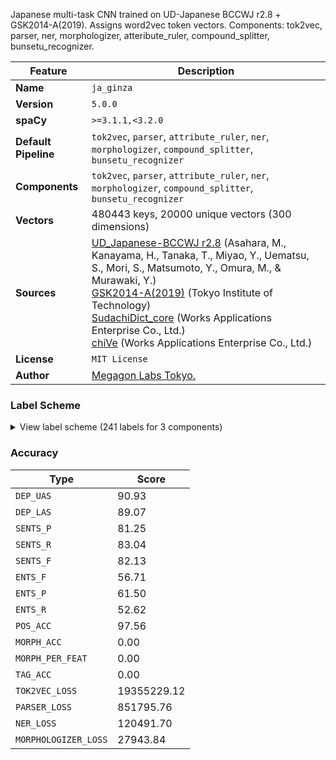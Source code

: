 Japanese multi-task CNN trained on UD-Japanese BCCWJ r2.8 + GSK2014-A(2019). Assigns word2vec token vectors. Components: tok2vec, parser, ner, morphologizer, atteribute_ruler, compound_splitter, bunsetu_recognizer.

| Feature | Description |
| --- | --- |
| **Name** | `ja_ginza` |
| **Version** | `5.0.0` |
| **spaCy** | `>=3.1.1,<3.2.0` |
| **Default Pipeline** | `tok2vec`, `parser`, `attribute_ruler`, `ner`, `morphologizer`, `compound_splitter`, `bunsetu_recognizer` |
| **Components** | `tok2vec`, `parser`, `attribute_ruler`, `ner`, `morphologizer`, `compound_splitter`, `bunsetu_recognizer` |
| **Vectors** | 480443 keys, 20000 unique vectors (300 dimensions) |
| **Sources** | [UD_Japanese-BCCWJ r2.8](https://github.com/UniversalDependencies/UD_Japanese-BCCWJ) (Asahara, M., Kanayama, H., Tanaka, T., Miyao, Y., Uematsu, S., Mori, S., Matsumoto, Y., Omura, M., & Murawaki, Y.)<br />[GSK2014-A(2019)](https://www.gsk.or.jp/catalog/gsk2014-a/) (Tokyo Institute of Technology)<br />[SudachiDict_core](https://github.com/WorksApplications/SudachiDict) (Works Applications Enterprise Co., Ltd.)<br />[chiVe](https://github.com/WorksApplications/chiVe) (Works Applications Enterprise Co., Ltd.) |
| **License** | `MIT License` |
| **Author** | [Megagon Labs Tokyo.](https://github.com/megagonlabs/ginza) |

### Label Scheme

<details>

<summary>View label scheme (241 labels for 3 components)</summary>

| Component | Labels |
| --- | --- |
| **`parser`** | `ROOT`, `acl`, `acl_bunsetu`, `advcl`, `advcl_bunsetu`, `advmod`, `advmod_bunsetu`, `amod`, `amod_bunsetu`, `aux`, `aux_bunsetu`, `case`, `case_bunsetu`, `cc`, `cc_bunsetu`, `ccomp_bunsetu`, `compound`, `compound_bunsetu`, `cop`, `csubj_bunsetu`, `dep`, `dep_bunsetu`, `det_bunsetu`, `discourse_bunsetu`, `dislocated_bunsetu`, `fixed`, `mark`, `nmod`, `nmod_bunsetu`, `nsubj_bunsetu`, `nummod`, `obj_bunsetu`, `obl_bunsetu`, `punct`, `punct_bunsetu` |
| **`ner`** | `Academic`, `Age`, `Aircraft`, `Airport`, `Amphibia`, `Amusement_Park`, `Animal_Disease`, `Animal_Part`, `Archaeological_Place_Other`, `Art_Other`, `Astral_Body_Other`, `Award`, `Bay`, `Bird`, `Book`, `Bridge`, `Broadcast_Program`, `Cabinet`, `Calorie`, `Canal`, `Car`, `Car_Stop`, `Character`, `City`, `Class`, `Clothing`, `Color_Other`, `Company`, `Company_Group`, `Compound`, `Conference`, `Constellation`, `Continental_Region`, `Corporation_Other`, `Country`, `Countx_Other`, `County`, `Culture`, `Date`, `Day_Of_Week`, `Disease_Other`, `Dish`, `Doctrine_Method_Other`, `Domestic_Region`, `Drug`, `Earthquake`, `Element`, `Email`, `Era`, `Ethnic_Group_Other`, `Event_Other`, `Facility_Other`, `Facility_Part`, `Family`, `Fish`, `Flora`, `Flora_Part`, `Food_Other`, `Frequency`, `Fungus`, `GOE_Other`, `GPE_Other`, `Game`, `Geological_Region_Other`, `God`, `Government`, `ID_Number`, `Incident_Other`, `Insect`, `Intensity`, `International_Organization`, `Island`, `Lake`, `Language_Other`, `Latitude_Longtitude`, `Law`, `Line_Other`, `Living_Thing_Other`, `Living_Thing_Part_Other`, `Location_Other`, `Magazine`, `Mammal`, `Material`, `Measurement_Other`, `Military`, `Mineral`, `Mollusc_Arthropod`, `Money`, `Money_Form`, `Mountain`, `Movement`, `Movie`, `Multiplication`, `Museum`, `Music`, `N_Animal`, `N_Country`, `N_Event`, `N_Facility`, `N_Flora`, `N_Location_Other`, `N_Natural_Object_Other`, `N_Organization`, `N_Person`, `N_Product`, `Name_Other`, `National_Language`, `Nationality`, `Natural_Disaster`, `Natural_Object_Other`, `Natural_Phenomenon_Other`, `Nature_Color`, `Newspaper`, `Numex_Other`, `Occasion_Other`, `Offense`, `Ordinal_Number`, `Organization_Other`, `Park`, `Percent`, `Period_Day`, `Period_Month`, `Period_Time`, `Period_Week`, `Period_Year`, `Periodx_Other`, `Person`, `Phone_Number`, `Physical_Extent`, `Plan`, `Planet`, `Point`, `Political_Organization_Other`, `Political_Party`, `Port`, `Position_Vocation`, `Postal_Address`, `Printing_Other`, `Pro_Sports_Organization`, `Product_Other`, `Province`, `Public_Institution`, `Railroad`, `Rank`, `Region_Other`, `Religion`, `Religious_Festival`, `Reptile`, `Research_Institute`, `River`, `Road`, `Rule_Other`, `School`, `School_Age`, `Sea`, `Ship`, `Show`, `Show_Organization`, `Spa`, `Space`, `Spaceship`, `Speed`, `Sport`, `Sports_Facility`, `Sports_League`, `Sports_Organization_Other`, `Station`, `Style`, `Temperature`, `Theater`, `Theory`, `Time`, `Time_Top_Other`, `Timex_Other`, `Title_Other`, `Train`, `Treaty`, `Tumulus`, `Tunnel`, `URL`, `Unit_Other`, `Vehicle_Other`, `Volume`, `War`, `Water_Route`, `Weapon`, `Weight`, `Worship_Place`, `Zoo` |
| **`morphologizer`** | `POS=PUNCT`, `POS=NUM`, `POS=NOUN`, `POS=ADP`, `POS=AUX`, `POS=VERB`, `POS=CCONJ`, `POS=PART`, `POS=SCONJ`, `POS=SYM`, `POS=ADJ`, `POS=DET`, `POS=PRON`, `POS=PROPN`, `POS=ADV`, `POS=X`, `POS=INTJ` |

</details>

### Accuracy

| Type | Score |
| --- | --- |
| `DEP_UAS` | 90.93 |
| `DEP_LAS` | 89.07 |
| `SENTS_P` | 81.25 |
| `SENTS_R` | 83.04 |
| `SENTS_F` | 82.13 |
| `ENTS_F` | 56.71 |
| `ENTS_P` | 61.50 |
| `ENTS_R` | 52.62 |
| `POS_ACC` | 97.56 |
| `MORPH_ACC` | 0.00 |
| `MORPH_PER_FEAT` | 0.00 |
| `TAG_ACC` | 0.00 |
| `TOK2VEC_LOSS` | 19355229.12 |
| `PARSER_LOSS` | 851795.76 |
| `NER_LOSS` | 120491.70 |
| `MORPHOLOGIZER_LOSS` | 27943.84 |